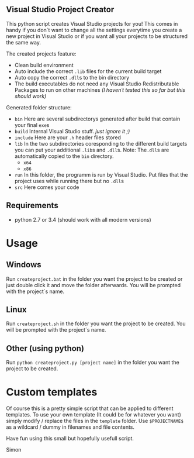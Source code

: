## Visual Studio Project Creator
This python script creates Visual Studio projects for you! 
This comes in handy if you don´t want to change all the settings everytime you create a new project in Visual Studio or if you want all your projects to be structured the same way.

The created projects feature:
- Clean build environment
- Auto include the correct `.lib` files for the current build target
- Auto copy the correct `.dll`s to the bin directory
- The build executables do not need any Visual Studio Redistributable Packages to run on other machines *(I haven´t tested this so far but this should work)*

Generated folder structure:
- `bin` Here are several subdirectorys generated after build that contain your final `exe`s
- `build` Internal Visual Studio stuff. *just ignore it ;)*
- `include` Here are your `.h` header files stored
- `lib` In the two subdirectories coresponding to the different build targets you can put your additional `.lib`s and `.dll`s. Note: The`.dll`s are automatically copied to the `bin` directory.
  - `x64` 
  - `x86`
- `run` In this folder, the programm is run by Visual Studio. Put files that the project uses while running there but no `.dll`s
- `src` Here comes your code


## Requirements
- python 2.7 or 3.4 (should work with all modern versions)

# Usage
## Windows
Run `createproject.bat` in the folder you want the project to be created or just double click it and move the folder afterwards.
You will be prompted with the project´s name.
## Linux
Run `createproject.sh` in the folder you want the project to be created.
You will be prompted with the project´s name.
## Other (using python)
Run `python createproject.py [project name]` in the folder you want the project to be created.

# Custom templates
Of course this is a pretty simple script that can be applied to different templates. To use your own template (It could be for whatever you want) simply modify / replace the files in the `template` folder. Use `$PROJECTNAME$` as a wildcard / dummy in filenames and file contents.

Have fun using this small but hopefully usefull script. 

Simon
